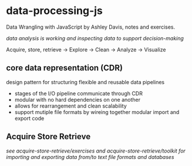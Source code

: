 # data-processing-js
Data Wrangling with JavaScript by Ashley Davis, notes and exercises.

*data analysis is working and inspecting data to support decision-making*

Acquire, store, retrieve -> Explore -> Clean -> Analyze -> Visualize

## core data representation (CDR)

design pattern for structuring flexible and reusable data pipelines

- stages of the I/O pipeline communicate through CDR
- modular with no hard dependencies on one another
- allows for rearrangement and clean scalability
- support mutiple file formats by wireing together modular import and export code

## Acquire Store Retrieve
*see acquire-store-retrieve/exercises and acquire-store-retrieve/toolkit for importing and exporting data from/to text file formats and databases*
